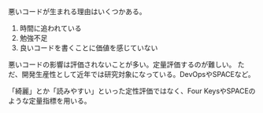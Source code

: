 悪いコードが生まれる理由はいくつかある。

1. 時間に追われている
2. 勉強不足
3. 良いコードを書くことに価値を感じていない

悪いコードの影響は評価されないことが多い。定量評価するのが難しい。
ただ、開発生産性として近年では研究対象になっている。DevOpsやSPACEなど。

「綺麗」とか「読みやすい」といった定性評価ではなく、Four KeysやSPACEのような定量指標を用いる。
